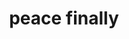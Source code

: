 ---
pid: ch69
title: peace finally
location_transcription: Anywhere!!
coordinates: "[-75.163071166014, 39.952352402915]"
zipcode: '19121'
gen_neighborhood: North Philadelphia
neighborhood: Brewerytown
outside_phl: 
age: '19'
age_range: 13-19
instagram: 
image_file_name: ch_69.jpg
proposal_transcription: |-
  Two hands crossing (representing blacks + whites)
  Equality
topic: Unity
topic_summary: '0'
type: Other No Form
keywords_other: 
credit: Latanya Sandara
image_labels: 
twitter: 
facebook: 
permalink: "/monuments/ch69/"
layout: item-page
---